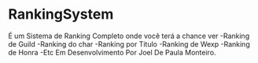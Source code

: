 # RankingSystem
É um Sistema de Ranking Completo onde você terá a chance ver
-Ranking de Guild
-Ranking do char
-Ranking por Titulo
-Ranking de Wexp
-Ranking de Honra
-Etc
Em Desenvolvimento Por Joel De Paula Monteiro.
